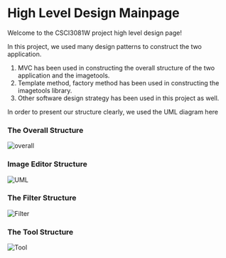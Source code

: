 High Level Design Mainpage
=============
Welcome to the CSCI3081W project high level design page!

In this project, we used many design patterns to construct the two application.
1. MVC has been used in constructing the overall structure of the two application and the imagetools.
2. Template method, factory method has been used in constructing the imagetools library.
3. Other software design strategy has been used in this project as well.


In order to present our structure clearly, we used the UML diagram here

### The Overall Structure
![overall](https://github.com/Christasen/FlashPhoto/tree/master/PROJ/pics/Overall.png)

### Image Editor Structure
![UML](https://github.com/Christasen/FlashPhoto/tree/master/PROJ/pics/UML.png)


### The Filter Structure
![Filter](https://github.com/Christasen/FlashPhoto/tree/master/PROJ/pics/filteruml.png)

### The Tool Structure
![Tool](https://github.com/Christasen/FlashPhoto/tree/master/PROJ/pics/Tool.png)

